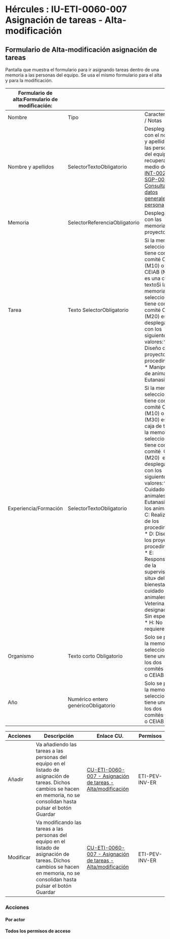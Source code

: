 # Hércules : IU\-ETI\-0060\-007 Asignación de tareas \- Alta\-modificación



## Formulario de Alta\-modificación asignación de tareas

Pantalla que muestra el formulario para ir asignando tareas dentro de una memoria a las personas del equipo. Se usa el mismo formulario para el alta y para la modificación.



| Formulario de alta:Formulario de modificación: | | |
| --- | --- | --- |
| Nombre | Tipo | Características / Notas |
| Nombre y apellidos | SelectorTextoObligatorio | Desplegable con el nombre y apellidos de las personas del equipo, recuperado por medio de [REQ\-INT\-0020\-SGP\-0030 \- Consultar datos generales de persona](/hercules/sgi-sistema-de-gestion-de-investigacion/requisitos-y-analisis-funcional/analisis-funcional-sgi-hercules/gen-aspectos-generales/int-requisitos-de-integracion/req-int-0020-sgp-integracion-con-sistema-de-gestion-de-personas/req-int-0020-sgp-0030-consultar-datos-generales-de-persona.md "/hercules/sgi-sistema-de-gestion-de-investigacion/requisitos-y-analisis-funcional/analisis-funcional-sgi-hercules/gen-aspectos-generales/int-requisitos-de-integracion/req-int-0020-sgp-integracion-con-sistema-de-gestion-de-personas/req-int-0020-sgp-0030-consultar-datos-generales-de-persona.md") |
| Memoria | SelectorReferenciaObligatorio | Desplegable con las memorias del proyecto |
| Tarea | Texto SelectorObligatorio | Si la memoria seleccionada tiene como comité CEISH (M10\) o  CEIAB (M30\) es una caja de textoSi la memoria seleccionada tiene como comité CEEA (M20\) es un desplegable con los siguientes valores:* Diseño de proyecto y procedimientos * Manipulación de animales * Eutanasia |
| Experiencia/Formación | SelectorTextoObligatorio | Si la memoria seleccionada tiene como comité CEISH (M10\) o CEIAB (M30\) es una caja de textoSi la memoria seleccionada tiene como comité  CEEA (M20\)  es un desplegable con los siguientes valores:* A: Cuidado de los animales * B: Eutanasia de los animales * C: Realización de los procedimientos * D: Diseño de los proyectos y procedimientos * E: Responsable de la supervisión «in situ» del bienestar y cuidado de los animales * F: Veterinario designado * G: Sin especificar * H: No requiere |
| Organismo | Texto corto Obligatorio | Solo se pide si la memoria seleccionada tiene uno de los dos comités CEEA o CEIAB |
| Año | Numérico entero genéricoObligatorio | Solo se pide si la memoria seleccionada tiene uno de los dos comités CEEA o CEIAB |

  


  




| Acciones | Descripción | Enlace CU. | Permisos |
| --- | --- | --- | --- |
| Añadir | Va añadiendo las tareas a las personas del equipo en el listado de asignación de tareas. Dichos cambios se hacen en memoria, no se consolidan hasta pulsar el botón Guardar | [CU\-ETI\-0060\-007 \- Asignación de tareas \- Alta/modificación](/hercules/sgi-sistema-de-gestion-de-investigacion/requisitos-y-analisis-funcional/analisis-funcional-sgi-hercules/eti-modulo-de-etica/eti-casos-de-uso/cu-eti-0060-peticiones-de-evaluacion-investigador/cu-eti-0060-007-asignacion-de-tareas-altamodificacion.md "/hercules/sgi-sistema-de-gestion-de-investigacion/requisitos-y-analisis-funcional/analisis-funcional-sgi-hercules/eti-modulo-de-etica/eti-casos-de-uso/cu-eti-0060-peticiones-de-evaluacion-investigador/cu-eti-0060-007-asignacion-de-tareas-altamodificacion.md") | ETI\-PEV\-INV\-ER |
| Modificar | Va modificando las tareas a las personas del equipo en el listado de asignación de tareas. Dichos cambios se hacen en memoria, no se consolidan hasta pulsar el botón Guardar | [CU\-ETI\-0060\-007 \- Asignación de tareas \- Alta/modificación](/hercules/sgi-sistema-de-gestion-de-investigacion/requisitos-y-analisis-funcional/analisis-funcional-sgi-hercules/eti-modulo-de-etica/eti-casos-de-uso/cu-eti-0060-peticiones-de-evaluacion-investigador/cu-eti-0060-007-asignacion-de-tareas-altamodificacion.md "/hercules/sgi-sistema-de-gestion-de-investigacion/requisitos-y-analisis-funcional/analisis-funcional-sgi-hercules/eti-modulo-de-etica/eti-casos-de-uso/cu-eti-0060-peticiones-de-evaluacion-investigador/cu-eti-0060-007-asignacion-de-tareas-altamodificacion.md") | ETI\-PEV\-INV\-ER |

  


### Acciones

#### Por actor

#### Todos los permisos de acceso




